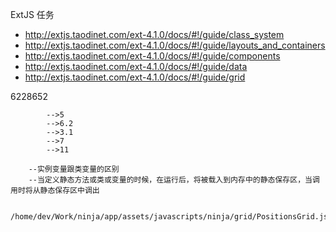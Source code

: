 ExtJS 任务

  * http://extjs.taodinet.com/ext-4.1.0/docs/#!/guide/class_system
  * http://extjs.taodinet.com/ext-4.1.0/docs/#!/guide/layouts_and_containers
  * http://extjs.taodinet.com/ext-4.1.0/docs/#!/guide/components
  * http://extjs.taodinet.com/ext-4.1.0/docs/#!/guide/data
  * http://extjs.taodinet.com/ext-4.1.0/docs/#!/guide/grid

  6228652

  			-->5
  			-->6.2
  			-->3.1
  			-->7
  			-->11

        --实例变量跟类变量的区别
        --当定义静态方法或类或变量的时候，在运行后，将被载入到内存中的静态保存区，当调用时将从静态保存区中调出

        /home/dev/Work/ninja/app/assets/javascripts/ninja/grid/PositionsGrid.js